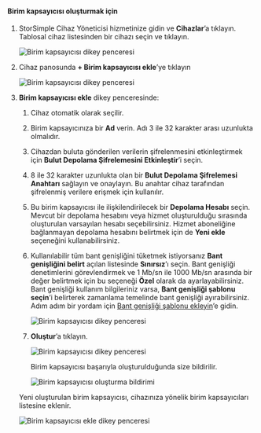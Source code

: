 <!--author=alkohli last changed: 06/22/17-->

#### Birim kapsayıcısı oluşturmak için
<a id="to-create-a-volume-container" class="xliff"></a>
1. StorSimple Cihaz Yöneticisi hizmetinize gidin ve **Cihazlar**’a tıklayın. Tablosal cihaz listesinden bir cihazı seçin ve tıklayın. 

    ![Birim kapsayıcısı dikey penceresi](./media/storsimple-8000-create-volume-container/createvolumecontainer1.png)

2. Cihaz panosunda **+ Birim kapsayıcısı ekle**’ye tıklayın

    ![Birim kapsayıcısı dikey penceresi](./media/storsimple-8000-create-volume-container/createvolumecontainer2.png)

3. **Birim kapsayıcısı ekle** dikey penceresinde:
   
   1. Cihaz otomatik olarak seçilir.
   2. Birim kapsayıcınıza bir **Ad** verin. Adı 3 ile 32 karakter arası uzunlukta olmalıdır.
   3. Cihazdan buluta gönderilen verilerin şifrelenmesini etkinleştirmek için **Bulut Depolama Şifrelemesini Etkinleştir**’i seçin.
   4. 8 ile 32 karakter uzunlukta olan bir **Bulut Depolama Şifrelemesi Anahtarı** sağlayın ve onaylayın. Bu anahtar cihaz tarafından şifrelenmiş verilere erişmek için kullanılır.
   5. Bu birim kapsayıcısı ile ilişkilendirilecek bir **Depolama Hesabı** seçin. Mevcut bir depolama hesabını veya hizmet oluşturulduğu sırasında oluşturulan varsayılan hesabı seçebilirsiniz. Hizmet aboneliğine bağlanmayan depolama hesabını belirtmek için de **Yeni ekle** seçeneğini kullanabilirsiniz.
   6. Kullanılabilir tüm bant genişliğini tüketmek istiyorsanız **Bant genişliğini belirt** açılan listesinde **Sınırsız**’ı seçin. Bant genişliği denetimlerini görevlendirmek ve 1 Mb/sn ile 1000 Mb/sn arasında bir değer belirtmek için bu seçeneği **Özel** olarak da ayarlayabilirsiniz.
      Bant genişliği kullanım bilgileriniz varsa, **Bant genişliği şablonu seçin**’i belirterek zamanlama temelinde bant genişliği ayırabilirsiniz. Adım adım bir yordam için [Bant genişliği şablonu ekleyin](../articles/storsimple/storsimple-8000-manage-bandwidth-templates.md#add-a-bandwidth-template)’e gidin.

      ![Birim kapsayıcısı dikey penceresi](./media/storsimple-8000-create-volume-container/createvolumecontainer6b.png)
   7. **Oluştur**’a tıklayın.

        ![Birim kapsayıcısı dikey penceresi](./media/storsimple-8000-create-volume-container/createvolumecontainer6.png)
   
       Birim kapsayıcısı başarıyla oluşturulduğunda size bildirilir.

       ![Birim kapsayıcısı oluşturma bildirimi](./media/storsimple-8000-create-volume-container/createvolumecontainer8.png)

   Yeni oluşturulan birim kapsayıcısı, cihazınıza yönelik birim kapsayıcıları listesine eklenir.

   ![Birim kapsayıcısı ekle dikey penceresi](./media/storsimple-8000-create-volume-container/createvolumecontainer9.png)


